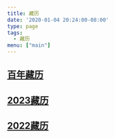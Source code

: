 ```yaml
---
title: 藏历
date: '2020-01-04 20:24:00-08:00'
type: page
tags:
  - 藏历
menu: ["main"]
---
```


## [百年藏历](https://zangli.pro/)
## [2023藏历](https://huidengchanxiu.net/hdv/d/2023-cal.pdf)
## [2022藏历](https://huidengchanxiu.net/hdv/d/2022-cal.pdf)



